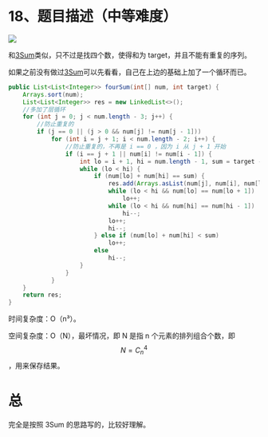 # 18、题目描述（中等难度）

![](https://windliang.oss-cn-beijing.aliyuncs.com/18.jpg)

和[3Sum](https://leetcode.windliang.cc/leetCode-15-3Sum.html)类似，只不过是找四个数，使得和为 target，并且不能有重复的序列。

如果之前没有做过[3Sum](https://leetcode.windliang.cc/leetCode-15-3Sum.html)可以先看看，自己在上边的基础上加了一个循环而已。

```java
public List<List<Integer>> fourSum(int[] num, int target) {
    Arrays.sort(num);
    List<List<Integer>> res = new LinkedList<>();
    //多加了层循环
    for (int j = 0; j < num.length - 3; j++) {
        //防止重复的
        if (j == 0 || (j > 0 && num[j] != num[j - 1]))
            for (int i = j + 1; i < num.length - 2; i++) {
                //防止重复的，不再是 i == 0 ，因为 i 从 j + 1 开始
                if (i == j + 1 || num[i] != num[i - 1]) {
                    int lo = i + 1, hi = num.length - 1, sum = target - num[j] - num[i];
                    while (lo < hi) {
                        if (num[lo] + num[hi] == sum) {
                            res.add(Arrays.asList(num[j], num[i], num[lo], num[hi]));
                            while (lo < hi && num[lo] == num[lo + 1])
                                lo++;
                            while (lo < hi && num[hi] == num[hi - 1])
                                hi--;
                            lo++;
                            hi--;
                        } else if (num[lo] + num[hi] < sum)
                            lo++;
                        else
                            hi--;
                    }
                }
            }
    }
    return res;
}
```

时间复杂度：O（n³）。

空间复杂度：O（N），最坏情况，即 N 是指 n 个元素的排列组合个数，即  $$N=C^4_n$$，用来保存结果。

# 总

完全是按照 3Sum 的思路写的，比较好理解。